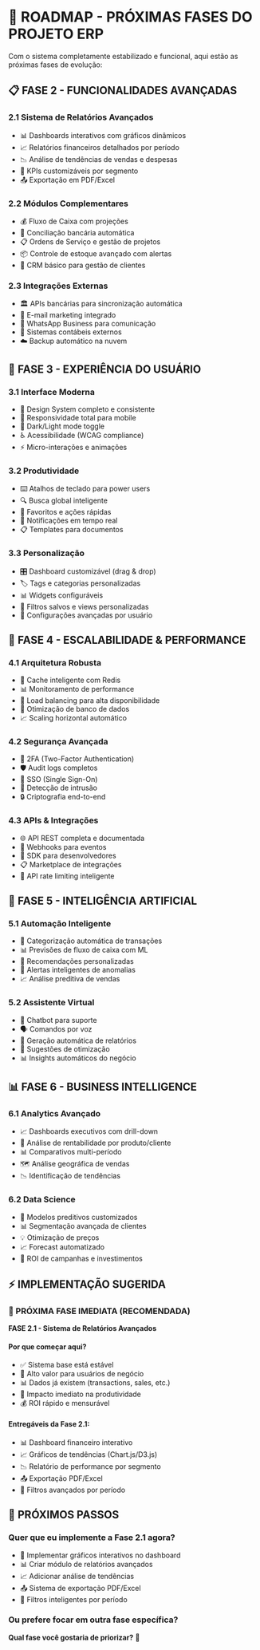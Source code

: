 # 🎯 ROADMAP - PRÓXIMAS FASES DO PROJETO ERP

Com o sistema completamente estabilizado e funcional, aqui estão as próximas fases de evolução:

## 📋 FASE 2 - FUNCIONALIDADES AVANÇADAS

### 2.1 Sistema de Relatórios Avançados

- 📊 Dashboards interativos com gráficos dinâmicos
- 📈 Relatórios financeiros detalhados por período
- 📉 Análise de tendências de vendas e despesas
- 🎯 KPIs customizáveis por segmento
- 📤 Exportação em PDF/Excel

### 2.2 Módulos Complementares

- 💰 Fluxo de Caixa com projeções
- 🏦 Conciliação bancária automática
- 📋 Ordens de Serviço e gestão de projetos
- 📦 Controle de estoque avançado com alertas
- 👥 CRM básico para gestão de clientes

### 2.3 Integrações Externas

- 🏛️ APIs bancárias para sincronização automática
- 📧 E-mail marketing integrado
- 📱 WhatsApp Business para comunicação
- 🧾 Sistemas contábeis externos
- ☁️ Backup automático na nuvem

## 📱 FASE 3 - EXPERIÊNCIA DO USUÁRIO

### 3.1 Interface Moderna

- 🎨 Design System completo e consistente
- 📱 Responsividade total para mobile
- 🌙 Dark/Light mode toggle
- ♿ Acessibilidade (WCAG compliance)
- ⚡ Micro-interações e animações

### 3.2 Produtividade

- ⌨️ Atalhos de teclado para power users
- 🔍 Busca global inteligente
- 📌 Favoritos e ações rápidas
- 🔔 Notificações em tempo real
- 📋 Templates para documentos

### 3.3 Personalização

- 🎛️ Dashboard customizável (drag & drop)
- 🏷️ Tags e categorias personalizadas
- 📊 Widgets configuráveis
- 🎯 Filtros salvos e views personalizadas
- 🔧 Configurações avançadas por usuário

## 🚀 FASE 4 - ESCALABILIDADE & PERFORMANCE

### 4.1 Arquitetura Robusta

- 🔄 Cache inteligente com Redis
- 📊 Monitoramento de performance
- 🔀 Load balancing para alta disponibilidade
- 💾 Otimização de banco de dados
- 📈 Scaling horizontal automático

### 4.2 Segurança Avançada

- 🔐 2FA (Two-Factor Authentication)
- 🛡️ Audit logs completos
- 🔑 SSO (Single Sign-On)
- 🚨 Detecção de intrusão
- 🔒 Criptografia end-to-end

### 4.3 APIs & Integrações

- 🌐 API REST completa e documentada
- 📡 Webhooks para eventos
- 🔌 SDK para desenvolvedores
- 📋 Marketplace de integrações
- 🤖 API rate limiting inteligente

## 🤖 FASE 5 - INTELIGÊNCIA ARTIFICIAL

### 5.1 Automação Inteligente

- 🧠 Categorização automática de transações
- 📊 Previsões de fluxo de caixa com ML
- 🎯 Recomendações personalizadas
- 🚨 Alertas inteligentes de anomalias
- 📈 Análise preditiva de vendas

### 5.2 Assistente Virtual

- 💬 Chatbot para suporte
- 🗣️ Comandos por voz
- 📱 Geração automática de relatórios
- 🤖 Sugestões de otimização
- 📊 Insights automáticos do negócio

## 📊 FASE 6 - BUSINESS INTELLIGENCE

### 6.1 Analytics Avançado

- 📈 Dashboards executivos com drill-down
- 🎯 Análise de rentabilidade por produto/cliente
- 📊 Comparativos multi-período
- 🗺️ Análise geográfica de vendas
- 📉 Identificação de tendências

### 6.2 Data Science

- 🧮 Modelos preditivos customizados
- 📊 Segmentação avançada de clientes
- 💡 Otimização de preços
- 📈 Forecast automatizado
- 🎯 ROI de campanhas e investimentos

## ⚡ IMPLEMENTAÇÃO SUGERIDA

### 🎯 PRÓXIMA FASE IMEDIATA (RECOMENDADA)

**FASE 2.1 - Sistema de Relatórios Avançados**

#### Por que começar aqui?

- ✅ Sistema base está estável
- 💼 Alto valor para usuários de negócio
- 📊 Dados já existem (transactions, sales, etc.)
- 🚀 Impacto imediato na produtividade
- 💰 ROI rápido e mensurável

#### Entregáveis da Fase 2.1:

- 📊 Dashboard financeiro interativo
- 📈 Gráficos de tendências (Chart.js/D3.js)
- 📉 Relatório de performance por segmento
- 📤 Exportação PDF/Excel
- 🎯 Filtros avançados por período

## 🤝 PRÓXIMOS PASSOS

### Quer que eu implemente a Fase 2.1 agora?

- 🎨 Implementar gráficos interativos no dashboard
- 📊 Criar módulo de relatórios avançados
- 📈 Adicionar análise de tendências
- 📤 Sistema de exportação PDF/Excel
- 🎯 Filtros inteligentes por período

### Ou prefere focar em outra fase específica?

**Qual fase você gostaria de priorizar?** 🚀